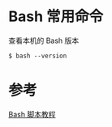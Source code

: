 # Bash 常用命令

查看本机的 Bash 版本
```shell
$ bash --version
```

# 参考
[Bash 脚本教程](https://wangdoc.com/bash/index.html)  
